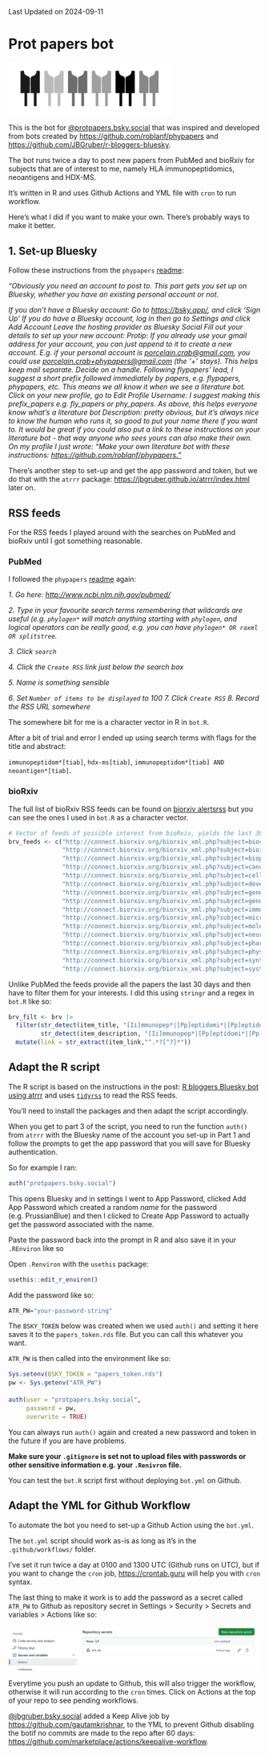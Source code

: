 
Last Updated on 2024-09-11

# Prot papers bot

<img src="hlas.png" width="327" />

This is the bot for
[@protpapers.bsky.social](https://bsky.app/profile/protpapers.bsky.social)
that was inspired and developed from bots created by
https://github.com/roblanf/phypapers and
https://github.com/JBGruber/r-bloggers-bluesky.

The bot runs twice a day to post new papers from PubMed and bioRxiv for
subjects that are of interest to me, namely HLA immunopeptidomics,
neoantigens and HDX-MS.

It’s written in R and uses Github Actions and YML file with `cron` to
run workflow.

Here’s what I did if you want to make your own. There’s probably ways to
make it better.

## 1. Set-up Bluesky

Follow these instructions from the `phypapers`
[readme](https://github.com/roblanf/phypapers):

<em> “Obviously you need an account to post to. This part gets you set
up on Bluesky, whether you have an existing personal account or not.

If you don’t have a Bluesky account: Go to https://bsky.app/, and click
‘Sign Up’ If you do have a Bluesky account, log in then go to Settings
and click Add Account Leave the hosting provider as Bluesky Social Fill
out your details to set up your new account: Protip: If you already use
your gmail address for your account, you can just append to it to create
a new account. E.g. if your personal account is
porcelain.crab@gmail.com, you could use
porcelain.crab+phypapers@gmail.com (the ‘+’ stays). This helps keep mail
separate. Decide on a handle. Following flypapers’ lead, I suggest a
short prefix followed immediately by papers, e.g. flypapers, phypapers,
etc. This means we all know it when we see a literature bot. Click on
your new profile, go to Edit Profile Username: I suggest making this
prefix_papers e.g. fly_papers or phy_papers. As above, this helps
everyone know what’s a literature bot Description: pretty obvious, but
it’s always nice to know the human who runs it, so good to put your name
there if you want to. It would be great if you could also put a link to
these instructions on your literature bot - that way anyone who sees
yours can also make their own. On my profile I just wrote: “Make your
own literature bot with these instructions:
https://github.com/roblanf/phypapers.” </em>

There’s another step to set-up and get the app password and token, but
we do that with the `atrrr` package:
https://jbgruber.github.io/atrrr/index.html later on.

## RSS feeds

For the RSS feeds I played around with the searches on PubMed and
bioRxiv until I got something reasonable.

### PubMed

I followed the `phypapers`
[readme](https://github.com/roblanf/phypapers) again:

<em>

1\. Go here: <http://www.ncbi.nlm.nih.gov/pubmed/>

2\. Type in your favourite search terms remembering that wildcards are
useful (e.g. `phylogen*` will match anything starting with `phylogen`,
and logical operators can be really good, e.g. you can have
`phylogen* OR raxml OR splitstree`.

3\. Click `search`

4\. Click the `Create RSS` link just below the search box

5\. Name is something sensible

6\. Set `Number of items to be displayed` to 100 7. Click `Create RSS`
8. Record the RSS URL somewhere

</em>

The somewhere bit for me is a character vector in R in `bot.R`.

After a bit of trial and error I ended up using search terms with flags
for the title and abstract:

`immunopeptidom*[tiab]`, `hdx-ms[tiab]`,
`immunopeptidom*[tiab] AND neoantigen*[tiab]`.

### bioRxiv

The full list of bioRxiv RSS feeds can be found on [biorxiv
alertsrss](https://www.biorxiv.org/alertsrss) but you can see the ones I
used in `bot.R` as a character vector.

``` r
# Vector of feeds of possible interest from bioRxiv, yields the last 30 days
brv_feeds <- c("http://connect.biorxiv.org/biorxiv_xml.php?subject=biochemistry",
               "http://connect.biorxiv.org/biorxiv_xml.php?subject=bioinformatics",
               "http://connect.biorxiv.org/biorxiv_xml.php?subject=biophysics",
               "http://connect.biorxiv.org/biorxiv_xml.php?subject=cancer_biology",
               "http://connect.biorxiv.org/biorxiv_xml.php?subject=cell_biology",
               "http://connect.biorxiv.org/biorxiv_xml.php?subject=developmental_biology",
               "http://connect.biorxiv.org/biorxiv_xml.php?subject=genetics",
               "http://connect.biorxiv.org/biorxiv_xml.php?subject=genomics",
               "http://connect.biorxiv.org/biorxiv_xml.php?subject=immunology",
               "http://connect.biorxiv.org/biorxiv_xml.php?subject=microbiology",
               "http://connect.biorxiv.org/biorxiv_xml.php?subject=molecular_biology",
               "http://connect.biorxiv.org/biorxiv_xml.php?subject=neuroscience",
               "http://connect.biorxiv.org/biorxiv_xml.php?subject=pharmacology",
               "http://connect.biorxiv.org/biorxiv_xml.php?subject=physiology",
               "http://connect.biorxiv.org/biorxiv_xml.php?subject=synthetic_biology",
               "http://connect.biorxiv.org/biorxiv_xml.php?subject=systems_biology")
```

Unlike PubMed the feeds provide all the papers the last 30 days and then
have to filter them for your interests. I did this using `stringr` and a
regex in `bot.R` like so:

``` r
brv_filt <- brv |> 
  filter(str_detect(item_title, "[Ii]mmunopep*|[Pp]eptidomi*|[Pp]eptidome|HDX-MS|([Pp]roteogenomics & [Nn]eoantigen)") |
         str_detect(item_description, "[Ii]mmunopep*|[Pp]eptidomi*|[Pp]eptidome|HDX-MS|([Pp]roteogenomics & [Nn]eoantigen)")) |> 
  mutate(link = str_extract(item_link,"^.*?[^?]*"))
```

## Adapt the R script

The R script is based on the instructions in the post: [R bloggers
Bluesky bot using
atrrr](https://www.johannesbgruber.eu/post/2024-01-18-building-r-bloggers-bluesky-bot-with-atrrr/)
and uses [`tidyrss`](https://robertmyles.github.io/tidyRSS/) to read the
RSS feeds.

You’ll need to install the packages and then adapt the script
accordingly.

When you get to part 3 of the script, you need to run the function
`auth()` from `atrrr` with the Bluesky name of the account you set-up in
Part 1 and follow the prompts to get the app password that you will save
for Bluesky authentication.

So for example I ran:

``` r
auth("protpapers.bsky.social")
```

This opens Bluesky and in settings I went to App Password, clicked Add
App Password which created a random *name* for the password
(e.g. PrussianBlue) and then I clicked to Create App Password to
actually get the password associated with the name.

Paste the password back into the prompt in R and also save it in your
`.REnviron` like so

Open `.Renviron` with the `usethis` package:

``` r
usethis::edit_r_environ()
```

Add the password like so:

``` r
ATR_PW="your-password-string"
```

The `BSKY_TOKEN` below was created when we used `auth()` and setting it
here saves it to the `papers_token.rds` file. But you can call this
whatever you want.

`ATR_PW` is then called into the environment like so:

``` r
Sys.setenv(BSKY_TOKEN = "papers_token.rds")
pw <- Sys.getenv("ATR_PW")

auth(user = "protpapers.bsky.social",
     password = pw,
     overwrite = TRUE)
```

You can always run `auth()` again and created a new password and token
in the future if you are have problems.

**Make sure your `.gitignore` is set not to upload files with passwords
or other sensitive information e.g. your `.Renivron` file.**

You can test the `bot.R` script first without deploying `bot.yml` on
Github.

## Adapt the YML for Github Workflow

To automate the bot you need to set-up a Github Action using the
`bot.yml`.

The `bot.yml` script should work as-is as long as it’s in the
`.github/workflows/` folder.

I’ve set it run twice a day at 0100 and 1300 UTC (Github runs on UTC),
but if you want to change the `cron` job, <https://crontab.guru> will
help you with `cron` syntax.

The last thing to make it work is to add the password as a secret called
`ATR_PW` to Github as repository secret in Settings \> Security \>
Secrets and variables \> Actions like so:

![](github-actions.png)

Everytime you push an update to Github, this will also trigger the
workflow, otherwise it will run according to the `cron` times. Click on
Actions at the top of your repo to see pending workflows.

[@jbgruber.bsky.social](https://bsky.app/profile/jbgruber.bsky.social)
added a Keep Alive job by https://github.com/gautamkrishnar, to the YML
to prevent Github disabling the botif no commits are made to the repo
after 60 days:
https://github.com/marketplace/actions/keepalive-workflow.
